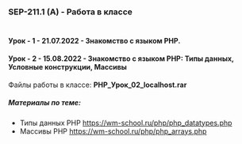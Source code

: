 
### SEP-211.1 (A) - Работа в классе  <br><br>

#### Урок - 1 - 21.07.2022 - Знакомство с языком PHP.

#### Урок - 2 - 15.08.2022 - Знакомство с языком PHP: Типы данных, Условные конструкции, Массивы
Файлы работы в классе: **PHP_Урок_02_localhost.rar**
##### Материалы по теме: 
* Типы данных PHP https://wm-school.ru/php/php_datatypes.php 
* Массивы PHP https://wm-school.ru/php/php_arrays.php 


<br><br>



